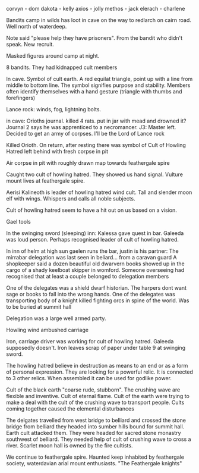 corvyn - dom
dakota - kelly
axios - jolly
methos - jack
elerach - charlene

Bandits camp in wilds has loot in cave on the way to redlarch on cairn road. Well north of waterdeep.

Note said "please help they have prisoners". From the bandit who didn't speak. New recruit.

Masked figures around camp at night.

8 bandits. They had kidnapped cult members

In cave. Symbol of cult earth. A red equilat triangle, point up with a line from middle to bottom line. The symbol signifies purpose and stability. Members often identify themselves with a hand gesture (triangle with thumbs and forefingers)

Lance rock: winds, fog, lightning bolts.

in cave: Orioths journal. killed 4 rats. put in jar with mead and drowned it? Journal 2 says he was apprenticed to a necromancer. J3: Master left. Decided to get an army of corpses. I'll be the Lord of Lance rock

Killed Orioth. On return, after resting there was symbol of Cult of Howling Hatred left behind with fresh corpse in pit

Air corpse in pit with roughly drawn map towards feathergale spire

Caught two cult of howling hatred. They showed us hand signal. Vulture mount lives at feathergale spire.

Aerisi Kalineoth is leader of howling hatred wind cult. Tall and slender moon elf with wings. Whispers and calls all noble subjects.

Cult of howling hatred seem to have a hit out on us based on a vision.

Gael tools

In the swinging sword (sleeping) inn:
   Kalessa gave quest in bar.
   Galeeda was loud person. Perhaps recognised leader of cult of howling hatred.

In inn of helm at high sun gaelen runs the bar, justin is his partner:
   The mirrabar delegation was last seen in beliard... from a caravan guard
   A shopkeeper said a dozen beautiful old dwarvern books showed up in the cargo of a shady keelboat skipper in womford. Someone overseeing had recognised that at least a couple belonged to delegation members

One of the delegates was a shield dwarf historian. The harpers dont want sage or books to fall into the wrong hands. One of the delegates was transporting body of a knight killed fighting orcs in spine of the world. Was to be buried at summit hall

Delegation was a large well armed party.

Howling wind ambushed carriage

Iron, carriage driver was working for cult of howling hatred. Galeeda supposedly doesn't. Iron leaves scrap of paper under table 9 at swinging sword.

The howling hatred believe in destruction as means to an end or as a form of personal expression. They are looking for a powerful relic. It is connected to 3 other relics. When assembled it can be used for godlike power.

Cult of the black earth "coarse rude, stubborn". The crushing wave are flexible and inventive. Cult of eternal flame. Cult of the earth were trying to make a deal with the cult of the crushing wave to transport people. Cults coming together caused the elemental disturbances

The delgates travelled from west bridge to belliard and crossed the stone bridge from belliard they headed into sumber hills bound for summit hall. Earth cult attacked them. They were headed for sacred stone monastry southwest of belliard. They needed help of cult of crushing wave to cross a river. Scarlet moon hall is owned by the fire cultists.

We continue to feathergale spire. Haunted keep inhabited by feathergale society, waterdavian arial mount enthusiasts. "The Feathergale knights"


